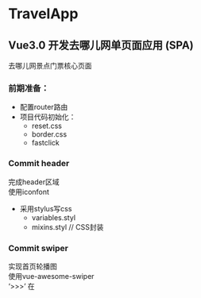# TravelApp
## Vue3.0 开发去哪儿网单页面应用 (SPA)<br>
去哪儿网景点门票核心页面

### 前期准备：
* 配置router路由
* 项目代码初始化：
  * reset.css
  * border.css
  * fastclick

### Commit header
完成header区域<br>
使用iconfont<br>
* 采用stylus写css
  * variables.styl
  * mixins.styl  // CSS封装

### Commit swiper
实现首页轮播图<br>
使用vue-awesome-swiper<br>
‘>>>’ 在<style scoped>下实现CSS样式穿透<br>

### Commit icons
实现图标区域的布局<br>
数据分页逻辑：通过计算把每8个图标分配到一个页面<br>
分页通过swiper展示<br>

## Project setup
```
npm install
```

### Compiles and hot-reloads for development
```
npm run serve
```

### Compiles and minifies for production
```
npm run build
```

### Lints and fixes files
```
npm run lint
```

### Customize configuration
See [Configuration Reference](https://cli.vuejs.org/config/).
